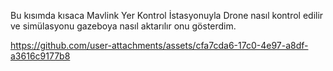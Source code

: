 Bu kısımda kısaca Mavlink Yer Kontrol İstasyonuyla Drone nasıl kontrol edilir ve simülasyonu gazeboya nasıl aktarılır onu gösterdim.


https://github.com/user-attachments/assets/cfa7cda6-17c0-4e97-a8df-a3616c9177b8
